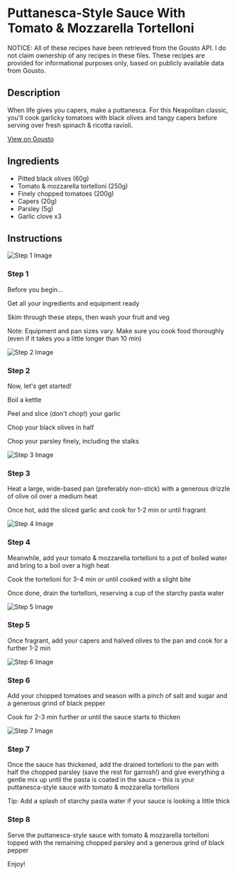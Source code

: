 # Puttanesca-Style Sauce With Tomato & Mozzarella Tortelloni

NOTICE: All of these recipes have been retrieved from the Gousto API. I do not claim ownership of any recipes in these files. These recipes are provided for informational purposes only, based on publicly available data from Gousto.

## Description

When life gives you capers, make a puttanesca. For this Neapolitan classic, you'll cook garlicky tomatoes with black olives and tangy capers before serving over fresh spinach & ricotta ravioli.

[View on Gousto](https://www.gousto.co.uk/recipes/cookbook/tomato-olive-puttanesca-sauce-with-tomato-mozzarella-tortelloni)

## Ingredients

- Pitted black olives (60g)
- Tomato & mozzarella tortelloni (250g)
- Finely chopped tomatoes (200g)
- Capers (20g)
- Parsley (5g)
- Garlic clove x3

## Instructions

![Step 1 Image](https://production-media.gousto.co.uk/cms/recipe-step-image/Admin10mm-Step-1-2-1665505018913-x200.jpg)

### Step 1

Before you begin...

Get all your ingredients and equipment ready

Skim through these steps, then wash your fruit and veg

Note: Equipment and pan sizes vary. Make sure you cook food thoroughly (even if it takes you a little longer than 10 min)

![Step 2 Image](https://production-media.gousto.co.uk/cms/recipe-step-image/step-2-1665505025396-x200.jpg)

### Step 2

Now, let's get started!

Boil a kettle

Peel and slice (don't chop!) your garlic

Chop your black olives in half

Chop your parsley finely, including the stalks

![Step 3 Image](https://production-media.gousto.co.uk/cms/recipe-step-image/step-3-1665505033100-x200.jpg)

### Step 3

Heat a large, wide-based pan (preferably non-stick) with a generous drizzle of olive oil over a medium heat

Once hot, add the sliced garlic and cook for 1-2 min or until fragrant

![Step 4 Image](https://production-media.gousto.co.uk/cms/recipe-step-image/step-4-1665505040842-x200.jpg)

### Step 4

Meanwhile, add your tomato & mozzarella tortelloni to a pot of boiled water and bring to a boil over a high heat

Cook the tortelloni for 3-4 min or until cooked with a slight bite

Once done, drain the tortelloni, reserving a cup of the starchy pasta water

![Step 5 Image](https://production-media.gousto.co.uk/cms/recipe-step-image/step-5-1665505047264-x200.jpg)

### Step 5

Once fragrant, add your capers and halved olives to the pan and cook for a further 1-2 min

![Step 6 Image](https://production-media.gousto.co.uk/cms/recipe-step-image/step-6-1665505053944-x200.jpg)

### Step 6

Add your chopped tomatoes and season with a pinch of salt and sugar and a generous grind of black pepper

Cook for 2-3 min further or until the sauce starts to thicken

![Step 7 Image](https://production-media.gousto.co.uk/cms/recipe-step-image/step-7-1665505059702-x200.jpg)

### Step 7

Once the sauce has thickened, add the drained tortelloni to the pan with half the chopped parsley (save the rest for garnish!) and give everything a gentle mix up until the pasta is coated in the sauce – this is your puttanesca-style sauce with tomato & mozzarella tortelloni

Tip: Add a splash of starchy pasta water if your sauce is looking a little thick

### Step 8

Serve the puttanesca-style sauce with tomato & mozzarella tortelloni topped with the remaining chopped parsley and a generous grind of black pepper

Enjoy!

